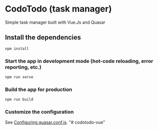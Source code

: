 # CodoTodo (task manager)

Simple task manager built with Vue.Js and Quasar

## Install the dependencies
```bash
npm install
```

### Start the app in development mode (hot-code reloading, error reporting, etc.)
```bash
npm run serve
```


### Build the app for production
```bash
npm run build
```

### Customize the configuration
See [Configuring quasar.conf.js](https://quasar.dev/quasar-cli/quasar-conf-js).
"# codotodo-vue"

